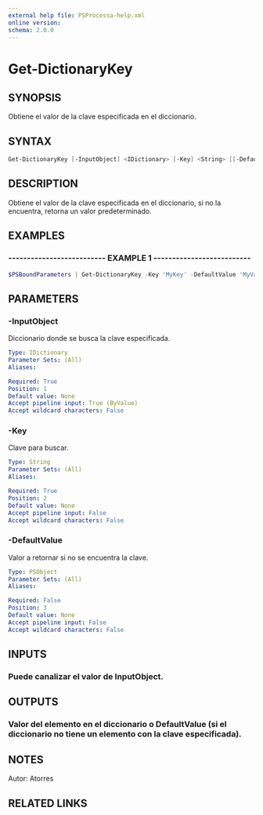 ```yaml
---
external help file: PSProcessa-help.xml
online version: 
schema: 2.0.0
---
```


# Get-DictionaryKey

## SYNOPSIS
Obtiene el valor de la clave especificada en el diccionario.

## SYNTAX

```powershell
Get-DictionaryKey [-InputObject] <IDictionary> [-Key] <String> [[-DefaultValue] <PSObject>]
```

## DESCRIPTION
Obtiene el valor de la clave especificada en el diccionario, si no la encuentra, retorna un valor predeterminado.

## EXAMPLES

### -------------------------- EXAMPLE 1 --------------------------
```powershell
$PSBoundParameters | Get-DictionaryKey -Key 'MyKey' -DefaultValue 'MyValue'
```

## PARAMETERS

### -InputObject
Diccionario donde se busca la clave especificada.

```yaml
Type: IDictionary
Parameter Sets: (All)
Aliases: 

Required: True
Position: 1
Default value: None
Accept pipeline input: True (ByValue)
Accept wildcard characters: False
```

### -Key
Clave para buscar.

```yaml
Type: String
Parameter Sets: (All)
Aliases: 

Required: True
Position: 2
Default value: None
Accept pipeline input: False
Accept wildcard characters: False
```

### -DefaultValue
Valor a retornar si no se encuentra la clave.

```yaml
Type: PSObject
Parameter Sets: (All)
Aliases: 

Required: False
Position: 3
Default value: None
Accept pipeline input: False
Accept wildcard characters: False
```

## INPUTS

### Puede canalizar el valor de InputObject.

## OUTPUTS

### Valor del elemento en el diccionario o DefaultValue (si el diccionario no tiene un elemento con la clave especificada).

## NOTES
Autor: Atorres

## RELATED LINKS

